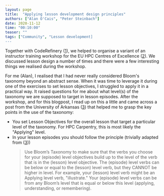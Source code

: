 ```yaml
---
layout: page
title:  "Applying lesson development design principles"
authors: ["Alan O'Cais", "Peter Steinbach"]
date: 2020-11-12
time: "00:10:00" 
teaser: ""
tags: ["Community", "Lesson development]
---
```


Together with CodeRefinery ([1]), we helped to organise
a variant of an instructor training workshop for the
EU HPC Centres of Excellence ([2]). We discussed lesson
design a number of times and there were a few interesting
things we realised during the workshop.

For me (Alan), I realised that I had never really considered Bloom's taxonomy
beyond an abstract sense. When it was time to leverage it during one of the exercises
to set lesson objectives, I struggled to apply it in a practical way. It raised
questions for me about what level(s) of the taxonomy we are supposed to target
in lesson episodes. After the workshop, and for this blogpost, I read up on this
a little and came across a post from the University of Arkansas ([3])
that helped me to grasp the key points in the use of the taxonomy:
* You set Lesson Objectives for the overall lesson that target a particular level of
  the taxonomy. For HPC Carpentry, this is most likely the "Applying" level.
* In your lesson episodes you should follow the principle (trivially adapted from ([3]))
  > Use Bloom’s Taxonomy to make sure that the verbs you choose for your (episode)
  > level objectives build up to the level of the verb that is in the (lesson) level
  > objective. The (episode) level verbs can be below or equal to the (lesson) level
  > verb, but they CANNOT be higher in level. For example, your (lesson) level verb
  > might be an Applying level verb, "illustrate." Your (episode) level verbs can be
  > from any Bloom’s level that is equal or below this level (applying,
  > understanding, or remembering).

[1]: https://coderefinery.org/
[2]: https://www.hpccoe.eu/
[3]: https://tips.uark.edu/using-blooms-taxonomy/
